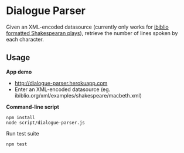 # Dialogue Parser



Given an XML-encoded datasource (currently only works for [ibiblio formatted Shakespearan plays](ibiblio.org/xml/examples/shakespeare)), retrieve  the number of lines spoken by each character.


## Usage
**App demo**
* http://dialogue-parser.herokuapp.com
* Enter an XML-encoded datasource (eg. ibiblio.org/xml/examples/shakespeare/macbeth.xml)

**Command-line script**
```
npm install
node script/dialogue-parser.js
```
Run test suite
```
npm test
```

